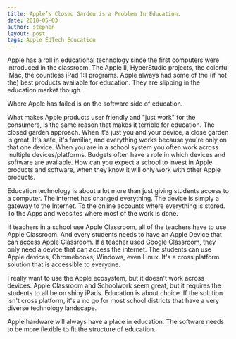 ```yaml
---
title: Apple’s Closed Garden is a Problem In Education.
date: 2018-05-03
author: stephen
layout: post
tags: Apple EdTech Education
---
```


Apple has a roll in educational technology since the first computers were introduced in the classroom. The Apple II, HyperStudio projects, the colorful iMac, the countless iPad 1:1 programs. Apple always had some of the (if not the) best products available for education. They are slipping in the education market though.

Where Apple has failed is on the software side of education.

What makes Apple products user friendly and "just work" for the consumers, is the same reason that makes it terrible for education. The closed garden approach. When it's just you and your device, a close garden is great. It's safe, it's familiar, and everything works because you're only on that one device. When you are in a school system you often work across multiple devices/platforms. Budgets often have a role in which devices and software are available. How can you expect a school to invest in Apple products and software, when they know it will only work with other Apple products.

Education technology is about a lot more than just giving students access to a computer. The internet has changed everything. The device is simply a gateway to the Internet. To the online accounts where everything is stored. To the Apps and websites where most of the work is done.

If teachers in a school use Apple Classroom, all of the teachers have to use Apple Classroom. And every students needs to have an Apple Device that can access Apple Classroom. If a teacher used Google Classroom, they only need a device that can access the internet. The students can use Apple devices, Chromebooks, Windows, even Linux. It's a cross platform solution that is accessible to everyone.

I really want to use the Apple ecosystem, but it doesn't work across devices. Apple Classroom and Schoolwork seem great, but it requires the students to all be on shiny iPads. Education is about choice. If the solution isn't cross platform, it's a no go for most school districts that have a very diverse technology landscape. 

Apple hardware will always have a place in education. The software needs to be more flexible to fit the structure of education.
